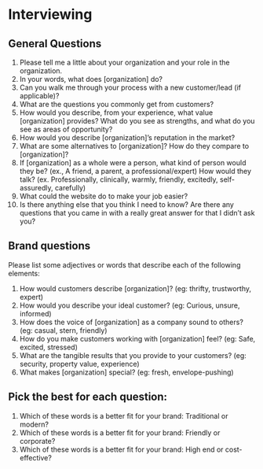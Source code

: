 # Interviewing
## General Questions
1. Please tell me a little about your organization and your role in the organization.
2. In your words, what does [organization] do?
3. Can you walk me through your process with a new customer/lead (if applicable)?
4. What are the questions you commonly get from customers?
5. How would you describe, from your experience, what value [organization] provides? What do you see as strengths, and what do you see as areas of opportunity?
6. How would you describe [organization]’s reputation in the market?
7. What are some alternatives to [organization]? How do they compare to [organization]?
8. If [organization] as a whole were a person, what kind of person would they be? (ex., A friend, a parent, a professional/expert) How would they talk? (ex. Professionally, clinically, warmly, friendly, excitedly, self-assuredly, carefully)
9. What could the website do to make your job easier?
10. Is there anything else that you think I need to know? Are there any questions that you came in with a really great answer for that I didn’t ask you?
## Brand questions
Please list some adjectives or words that describe each of the following elements:

1. How would customers describe [organization]? (eg: thrifty, trustworthy, expert)
2. How would you describe your ideal customer? (eg: Curious, unsure, informed)
3. How does the voice of [organization] as a company sound to others? (eg: casual, stern, friendly)
4. How do you make customers working with [organization] feel? (eg: Safe, excited, stressed)
5. What are the tangible results that you provide to your customers? (eg: security, property value, experience)
6. What makes [organization] special? (eg: fresh, envelope-pushing)

## Pick the best for each question:
1. Which of these words is a better fit for your brand: Traditional or modern?
2. Which of these words is a better fit for your brand: Friendly or corporate?
3. Which of these words is a better fit for your brand: High end or cost-effective?
